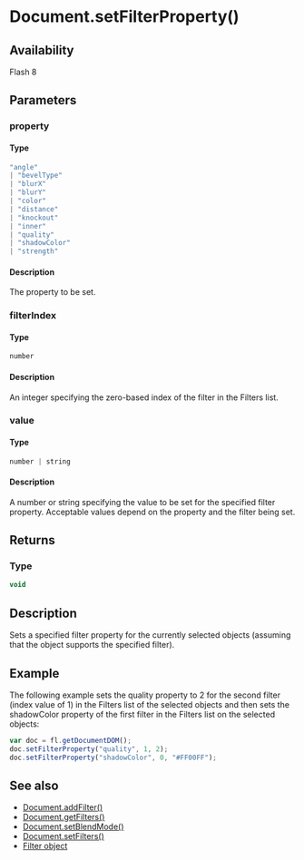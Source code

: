 # Document.setFilterProperty()

## Availability

Flash 8

## Parameters

### **property**

#### Type

```typescript
"angle"
| "bevelType"
| "blurX"
| "blurY"
| "color"
| "distance"
| "knockout"
| "inner"
| "quality"
| "shadowColor"
| "strength"
```

#### Description

The property to be set.

### **filterIndex**

#### Type

```typescript
number
```

#### Description

An integer specifying the zero-based index of the filter in the Filters list.

### **value**

#### Type

```typescript
number | string
```

#### Description

A number or string specifying the value to be set for the specified filter property. Acceptable values depend on the property and the filter being set.

## Returns

### Type

```typescript
void
```

## Description

Sets a specified filter property for the currently selected objects (assuming that the object supports the specified filter).

## Example

The following example sets the quality property to 2 for the second filter (index value of 1) in the Filters list of the selected objects and then sets the shadowColor property of the first filter in the Filters list on the selected objects:

```javascript
var doc = fl.getDocumentDOM();
doc.setFilterProperty("quality", 1, 2);
doc.setFilterProperty("shadowColor", 0, "#FF00FF");
```

## See also

- [Document.addFilter()](../Document_object/Document3.md)
- [Document.getFilters()](../Document_object/Document79.md)
- [Document.setBlendMode()](../Document_object/Document460.md)
- [Document.setFilters()](../Document_object/Document530.md)
- [Filter object](../Filter_object/Filter_summary.md)
